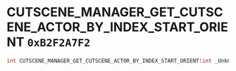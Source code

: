 # CUTSCENE_MANAGER_GET_CUTSCENE_ACTOR_BY_INDEX_START_ORIENT `0xB2F2A7F2`

```cpp
int CUTSCENE_MANAGER_GET_CUTSCENE_ACTOR_BY_INDEX_START_ORIENT(int _Unk0, int _Unk1, int _Unk2);
```